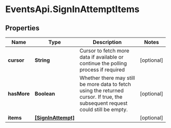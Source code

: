 # EventsApi.SignInAttemptItems

## Properties

Name | Type | Description | Notes
------------ | ------------- | ------------- | -------------
**cursor** | **String** | Cursor to fetch more data if available or continue the polling process if required | [optional] 
**hasMore** | **Boolean** | Whether there may still be more data to fetch using the returned cursor. If true, the subsequent request could still be empty. | [optional] 
**items** | [**[SignInAttempt]**](SignInAttempt.md) |  | [optional] 


